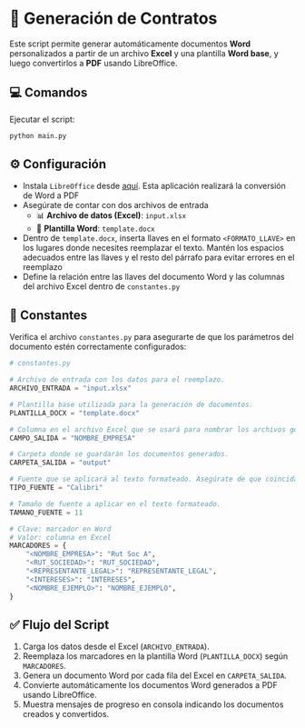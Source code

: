 # 📄 **Generación de Contratos**

Este script permite generar automáticamente documentos **Word** personalizados a partir de un archivo **Excel** y una plantilla **Word base**, y luego convertirlos a **PDF** usando LibreOffice.

## 💻 **Comandos**

Ejecutar el script:

```bash
python main.py
````

## ⚙️ **Configuración**

* Instala `LibreOffice` desde [aquí](https://es.libreoffice.org/descarga/libreoffice/). Esta aplicación realizará la conversión de Word a PDF
* Asegúrate de contar con dos archivos de entrada
  * 📊 **Archivo de datos (Excel)**: `input.xlsx`
  * 📝 **Plantilla Word**: `template.docx`
* Dentro de `template.docx`, inserta llaves en el formato `<FORMATO_LLAVE>` en los lugares donde necesites reemplazar el texto. Mantén los espacios adecuados entre las llaves y el resto del párrafo para evitar errores en el reemplazo
* Define la relación entre las llaves del documento Word y las columnas del archivo Excel dentro de `constantes.py`

## 🔧 **Constantes**

Verifica el archivo `constantes.py` para asegurarte de que los parámetros del documento estén correctamente configurados:

```python
# constantes.py

# Archivo de entrada con los datos para el reemplazo.
ARCHIVO_ENTRADA = "input.xlsx"

# Plantilla base utilizada para la generación de documentos.
PLANTILLA_DOCX = "template.docx"

# Columna en el archivo Excel que se usará para nombrar los archivos generados.
CAMPO_SALIDA = "NOMBRE_EMPRESA"

# Carpeta donde se guardarán los documentos generados.
CARPETA_SALIDA = "output"

# Fuente que se aplicará al texto formateado. Asegúrate de que coincida con la fuente del documento.
TIPO_FUENTE = "Calibri"

# Tamaño de fuente a aplicar en el texto formateado.
TAMANO_FUENTE = 11

# Clave: marcador en Word
# Valor: columna en Excel
MARCADORES = {
    "<NOMBRE_EMPRESA>": "Rut Soc A",
    "<RUT_SOCIEDAD>": "RUT_SOCIEDAD",
    "<REPRESENTANTE_LEGAL>": "REPRESENTANTE_LEGAL",
    "<INTERESES>": "INTERESES",
    "<NOMBRE_EJEMPLO>": "NOMBRE_EJEMPLO",
}
```

## ✅ **Flujo del Script**

1. Carga los datos desde el Excel (`ARCHIVO_ENTRADA`).
2. Reemplaza los marcadores en la plantilla Word (`PLANTILLA_DOCX`) según `MARCADORES`.
3. Genera un documento Word por cada fila del Excel en `CARPETA_SALIDA`.
4. Convierte automáticamente los documentos Word generados a PDF usando LibreOffice.
5. Muestra mensajes de progreso en consola indicando los documentos creados y convertidos.
